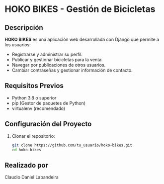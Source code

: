 # HOKO BIKES - Gestión de Bicicletas 

## Descripción
**HOKO BIKES** es una aplicación web desarrollada con Django que permite a los usuarios:
- Registrarse y administrar su perfil.
- Publicar y gestionar bicicletas para la venta.
- Navegar por publicaciones de otros usuarios.
- Cambiar contraseñas y gestionar información de contacto.

## Requisitos Previos
- Python 3.8 o superior
- pip (Gestor de paquetes de Python)
- virtualenv (recomendado)

## Configuración del Proyecto
1. Clonar el repositorio:
   ```bash
   git clone https://github.com/tu_usuario/hoko-bikes.git
   cd hoko-bikes


## Realizado por 
Claudio Daniel Labandeira